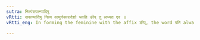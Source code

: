 ```yaml
---
sutra: नित्यंसपत्न्यादिषु
vRtti: सपत्न्यादिषु नित्य वत्युर्नकारादेशो भवति ङीप् तु लभ्यत एव ॥
vRtti_eng: In forming the feminine with the affix ङीप्, the word पति always takes the substitute न्, in the words like 'सपत्नी' and the rest.

---
```

